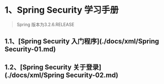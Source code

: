 # 1、Spring Security 学习手册

> Spring 版本为3.2.6.RELEASE

## 1.1、[Spring Security 入门程序](./docs/xml/Spring Security-01.md)

## 1.2、[Spring Security 关于登录](./docs/xml/Spring Security-02.md)

